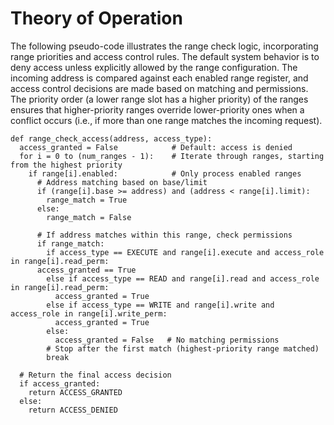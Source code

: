 # Theory of Operation

The following pseudo-code illustrates the range check logic, incorporating range priorities and access control rules.
The default system behavior is to deny access unless explicitly allowed by the range configuration.
The incoming address is compared against each enabled range register, and access control decisions are made based on matching and permissions.
The priority order (a lower range slot has a higher priority) of the ranges ensures that higher-priority ranges override lower-priority ones when a conflict occurs (i.e., if more than one range matches the incoming request).

```
def range_check_access(address, access_type):
  access_granted = False            # Default: access is denied
  for i = 0 to (num_ranges - 1):    # Iterate through ranges, starting from the highest priority
    if range[i].enabled:            # Only process enabled ranges
      # Address matching based on base/limit
      if (range[i].base >= address) and (address < range[i].limit):
        range_match = True
      else:
        range_match = False

      # If address matches within this range, check permissions
      if range_match:
        if access_type == EXECUTE and range[i].execute and access_role in range[i].read_perm:
	  access_granted == True
        else if access_type == READ and range[i].read and access_role in range[i].read_perm:
          access_granted = True
        else if access_type == WRITE and range[i].write and access_role in range[i].write_perm:
          access_granted = True
        else:
          access_granted = False   # No matching permissions
        # Stop after the first match (highest-priority range matched)
        break

  # Return the final access decision
  if access_granted:
    return ACCESS_GRANTED
  else:
    return ACCESS_DENIED
```
